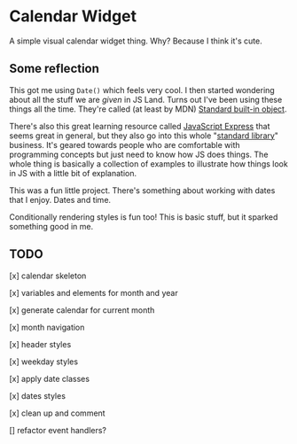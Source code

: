 # Calendar Widget

A simple visual calendar widget thing. Why? Because I think it's cute.

## Some reflection

This got me using `Date()` which feels very cool. I then started wondering about all the stuff we are _given_ in JS Land. Turns out I've been using these things all the time. They're called (at least by MDN) [Standard built-in object](https://developer.mozilla.org/en-US/docs/Web/JavaScript/Reference/Global_Objects).

There's also this great learning resource called [JavaScript Express](https://www.javascript.express/) that seems great in general, but they also go into this whole "[standard library](https://www.javascript.express/standard_library)" business. It's geared towards people who are comfortable with programming concepts but just need to know how JS does things. The whole thing is basically a collection of examples to illustrate how things look in JS with a little bit of explanation.

This was a fun little project. There's something about working with dates that I enjoy. Dates and time.

Conditionally rendering styles is fun too! This is basic stuff, but it sparked something good in me.

## TODO

[x] calendar skeleton

[x] variables and elements for month and year

[x] generate calendar for current month

[x] month navigation

[x] header styles

[x] weekday styles

[x] apply date classes

[x] dates styles

[x] clean up and comment

[] refactor event handlers?
